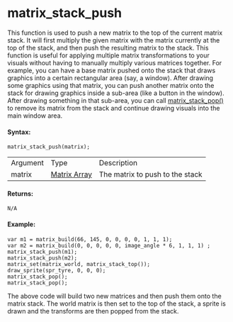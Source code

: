 # matrix_stack_push

This function is used to push a new matrix to the top of the current
matrix stack. It will first multiply the given matrix with the matrix
currently at the top of the stack, and then push the resulting matrix to
the stack. This function is useful for applying multiple matrix
transformations to your visuals without having to manually multiply
various matrices together. For example, you can have a base matrix
pushed onto the stack that draws graphics into a certain rectangular
area (say, a window). After drawing some graphics using that matrix, you
can push another matrix onto the stack for drawing graphics inside a
sub-area (like a button in the window). After drawing something in that
sub-area, you can call [matrix_stack_pop()](matrix_stack_pop) to
remove its matrix from the stack and continue drawing visuals into the
main window area.

#### Syntax:

``` gml
matrix_stack_push(matrix);
```

|          |                                                                                                                           |                                 |
|----------|---------------------------------------------------------------------------------------------------------------------------|---------------------------------|
| Argument | Type                                                                                                                      | Description                     |
| matrix   |  [Matrix Array](../../../../../GameMaker_Language/GML_Reference/Maths_And_Numbers/Matrix_Functions/Matrix_Functions)  | The matrix to push to the stack |

#### Returns:

``` gml
N/A
```

#### Example:

``` gml
var m1 = matrix_build(66, 145, 0, 0, 0, 0, 1, 1, 1);
var m2 = matrix_build(0, 0, 0, 0, 0, image_angle * 6, 1, 1, 1) ;
matrix_stack_push(m1);
matrix_stack_push(m2);
matrix_set(matrix_world, matrix_stack_top());
draw_sprite(spr_tyre, 0, 0, 0);
matrix_stack_pop();
matrix_stack_pop();
```

The above code will build two new matrices and then push them onto the
matrix stack. The world matrix is then set to the top of the stack, a
sprite is drawn and the transforms are then popped from the stack.
